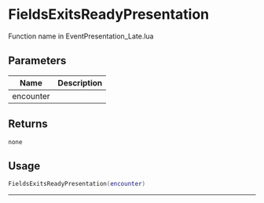 # FieldsExitsReadyPresentation

Function name in EventPresentation_Late.lua

## Parameters

| Name      | Description |
| --------- | ----------- |
| encounter |             |

## Returns

`none`

## Usage

```lua
FieldsExitsReadyPresentation(encounter)
```

---
